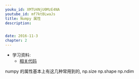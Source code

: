 ```yaml
---
youku_id: XMTU4NjU0MzE4NA
youtube_id: mf7ktBLwaJs
title: Numpy 属性
description: 


date: 2016-11-3
chapter: 2
---
```

* 学习资料:
  * [相关代码]()

numpy 的属性基本上有这几种常用到的,
np.size
np.shape
np.ndim